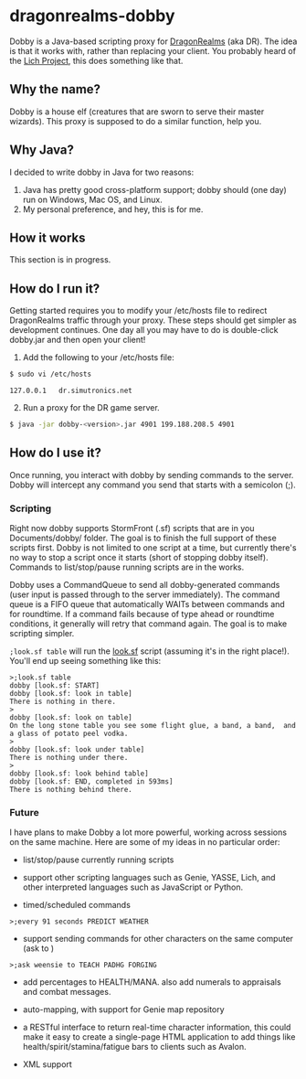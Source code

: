 # dragonrealms-dobby

Dobby is a Java-based scripting proxy for [DragonRealms](https://www.play.net/dr/) (aka DR). The idea is that it works with, rather than replacing your client. You probably heard of the [Lich Project](https://lichproject.org), this does something like that.

## Why the name?

Dobby is a house elf (creatures that are sworn to serve their master wizards). This proxy is supposed to do a similar function, help you.

## Why Java?

I decided to write dobby in Java for two reasons:

1. Java has pretty good cross-platform support; dobby should (one day) run on Windows, Mac OS, and Linux.
2. My personal preference, and hey, this is for me.

## How it works

This section is in progress.

## How do I run it?

Getting started requires you to modify your /etc/hosts file to redirect DragonRealms traffic through your proxy. These steps should get simpler as development continues. One day all you may have to do is double-click dobby.jar and then open your client!

1. Add the following to your /etc/hosts file:

```bash
$ sudo vi /etc/hosts
```

```
127.0.0.1   dr.simutronics.net
```

2. Run a proxy for the DR game server.

```bash
$ java -jar dobby-<version>.jar 4901 199.188.208.5 4901
```

## How do I use it?

Once running, you interact with dobby by sending commands to the server. Dobby will intercept any command you send that starts with a semicolon (;).

### Scripting

Right now dobby supports StormFront (.sf) scripts that are in you Documents/dobby/ folder. The goal is to finish the full support of these scripts first. Dobby is not limited to one script at a time, but currently there's no way to stop a script once it starts (short of stopping dobby itself). Commands to list/stop/pause running scripts are in the works.

Dobby uses a CommandQueue to send all dobby-generated commands (user input is passed through to the server immediately). The command queue is a FIFO queue that automatically WAITs between commands and for roundtime. If a command fails because of type ahead or roundtime conditions, it generally will retry that command again. The goal is to make scripting simpler.

`;look.sf table` will run the [look.sf](https://github.com/ry4npw/dragonrealms-dobby/blob/master/src/test/resources/look.sf) script (assuming it's in the right place!). You'll end up seeing something like this:

```
>;look.sf table
dobby [look.sf: START]
dobby [look.sf: look in table]
There is nothing in there.
>
dobby [look.sf: look on table]
On the long stone table you see some flight glue, a band, a band,  and a glass of potato peel vodka.
>
dobby [look.sf: look under table]
There is nothing under there.
>
dobby [look.sf: look behind table]
dobby [look.sf: END, completed in 593ms]
There is nothing behind there.
```

### Future

I have plans to make Dobby a lot more powerful, working across sessions on the same machine. Here are some of my ideas in no particular order:

* list/stop/pause currently running scripts

* support other scripting languages such as Genie, YASSE, Lich, and other interpreted languages such as JavaScript or Python.

* timed/scheduled commands
```
>;every 91 seconds PREDICT WEATHER
```

* support sending commands for other characters on the same computer (ask <character> to <command>)
```
>;ask weensie to TEACH PADHG FORGING
```

* add percentages to HEALTH/MANA. also add numerals to appraisals and combat messages.

* auto-mapping, with support for Genie map repository

* a RESTful interface to return real-time character information, this could make it easy to create a single-page HTML application to add things like health/spirit/stamina/fatigue bars to clients such as Avalon.

* XML support
